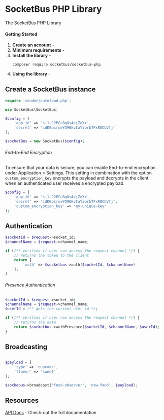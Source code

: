 # SocketBus PHP Library
The SocketBus PHP Library 

#### Getting Started
1.  **Create an account** - 
1.  **Minimum requirements** -
1.  **Install the library** -
    ```bash
    composer require socketbus/socketbus-php
    ```
1.  **Using the library** -
 
## Create a SocketBus instance

```php
require 'vendor/autoload.php';

use SocketBus\SocketBus;

$config = [
    'app_id' => 's-1-J2PCu8g8sAejZeXx',
    'secret' => 'cdKBpcruwYQ96kvIaYiorbTFxRDCbVfj'
];

$socketBus = new SocketBus($config);
```

###### End-to-End Encryption
To ensure that your data is secure, you can enable End-to-end encryption under Application > Settings. This setting in combination with the option `custom_encryption_key` encrypts the payload and decrypts in the client when an authenticated user receives a encrypted payload.
```php
$config = [
    'app_id' => 's-1-J2PCu8g8sAejZeXx',
    'secret' => 'cdKBpcruwYQ96kvIaYiorbTFxRDCbVfj',
    'custom_encryption_key' => 'my-unique-key'
];
```


## Authentication

```php
$socketId = $request->socket_id;
$channelName = $request->channel_name;

if (/** verifies if user can access the request channel */) {
    // returns the token to the client
    return [
        'auth' => $socketbus->auth($socketId, $channelName)
    ];
}

```

###### Presence Authentication

```php
$socketId = $request->socket_id;
$channelName = $request->channel_name;
$userId = /** gets the current user id */;

if (/** verifies if user can access the request channel */) {
    // returns the data
    return $socketbus->authPresence($socketId, $channelName, $userId);
}
```

## Broadcasting

```php

$payload = [
    'type' => 'cupcake',
    'flavor' => 'sweet'
];

$sockebus->broadcast('food-observer', 'new-food', $payload);
```

## Resources
[API Docs](https://socketbus.com/docs) - Check-out the full documentation